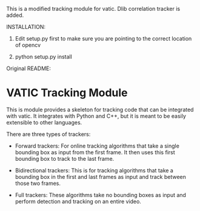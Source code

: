 This is a modified tracking module for vatic.
Dlib correlation tracker is added. 

INSTALLATION:

1. Edit setup.py first to make sure you are pointing to the correct location of opencv

2. python setup.py install

Original README:

VATIC Tracking Module
=====================

This is module provides a skeleton for tracking code that can be integrated with vatic.
It integrates with Python and C++, but it is meant to be easily extensible to other
languages.

There are three types of trackers:
- Forward trackers: For online tracking algorithms that take a single bounding box as
input from the first frame. It then uses this first bounding box to track to the last
frame.

- Bidirectional trackers: This is for tracking algorithms that take a bounding box in
the first and last frames as input and track between those two frames.

- Full trackers: These algorithms take no bounding boxes as input and perform detection
and tracking on an entire video.

